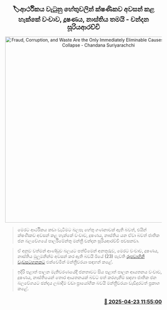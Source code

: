 <p align='center'><b><h2 align='center' title='Fraud, Corruption, and Waste Are the Only Immediately Eliminable Causes of Economic Collapse - Chandana Suriyarachchi'>🏷ආර්ථිකය වැටුනු හේතුවලින් ක්ෂණිකව අවසන් කළ හැක්කේ වංචාව, දූෂණය, නාස්තිය තමයි - චන්දන සූරියආරච්චි</h2></b></p>
<p align='center'><img src='https://helakuru.sgp1.cdn.digitaloceanspaces.com/esana/images/lib/chandana-suriyaarachchi-wadapitiya.jpg' width='600' alt='Fraud, Corruption, and Waste Are the Only Immediately Eliminable Causes of Economic Collapse - Chandana Suriyarachchi'></p>

> මෙරට ආර්ථිකය කඩා වැටීමට බලපෑ හේතු ‍ගණනාවක් ඇති බවත්, එයින් ක්ෂණිකව අවසන් කළ හැක්කේ වංචාව, දූෂණය, නාස්තිය යන ඒවා බවත් ජාතික ජන බලවේගයේ පාර්ලිමේන්තු මන්ත්‍රී චන්දන සූරියආරච්චි පවසනවා.

> ඒ අනුව වත්මන් ආණ්ඩුව බලයට පත්වීමෙන් අනතුරුව, මෙරට වංචාව, දූෂණය, නාස්තිය මුලුමනින්ම අවසන් කර ඇති බවයි ඊයේ (23) පැවති <a href='https://youtu.be/fc2eQIHbdJk'>රූපවාහිනී වැඩසටහනකට</a> එක්වෙමින් මන්ත්‍රීවරයා සඳහන් කළේ.

> ඉදිරි පළාත් පාලන මැතිවරණයේදී ජනතාවට සිය පළාත් පාලන ආයතනය වංචාව, දූෂණය, නාස්තියෙන් තොර ආයතනයක් බවට පත් කරගැනීම සඳහා ජාතික ජන බලවේගයට ඡන්දය ලබාදීම වඩා ප්‍රායෝගික බවයි මන්ත්‍රීවරයා වැඩිදුරටත් ප්‍රකාශ කළේ.



<h3 align='right'><a href='https://www.helakuru.lk/esana/p/109451/'>📅 2025-04-23 11:55:00</a></h3>

